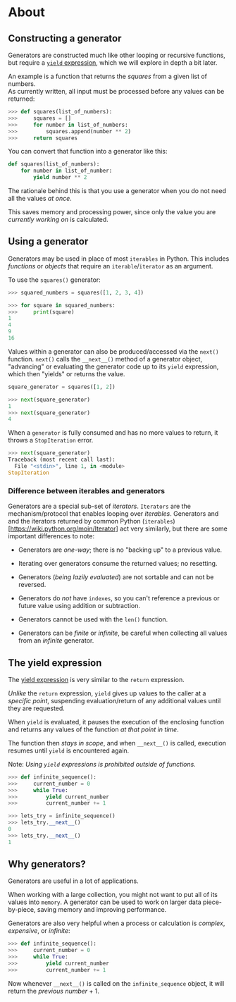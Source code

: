 # About

## Constructing a generator

Generators are constructed much like other looping or recursive functions, but require a [`yield` expression](#the-yield-expression), which we will explore in depth a bit later.


An example is a function that returns the _squares_ from a given list of numbers.  
As currently written, all input must be processed before any values can be returned:  


```python
>>> def squares(list_of_numbers):
>>>     squares = []
>>>     for number in list_of_numbers:
>>>         squares.append(number ** 2)
>>>     return squares
```

You can convert that function into a generator like this:

```python
def squares(list_of_numbers):
    for number in list_of_number:
        yield number ** 2
```

The rationale behind this is that you use a generator when you do not need all the values _at once_.

This saves memory and processing power, since only the value you are _currently working on_ is calculated.


## Using a generator

Generators may be used in place of most `iterables` in Python. This includes  _functions_ or _objects_ that require an `iterable`/`iterator` as an argument.

To use the `squares()` generator:

```python
>>> squared_numbers = squares([1, 2, 3, 4])

>>> for square in squared_numbers:
>>>     print(square)
1
4
9
16
```

Values within a generator can also be produced/accessed via the `next()` function. 
`next()` calls the `__next__()` method of a generator object, "advancing" or evaluating the generator code up to its `yield` expression, which then "yields" or returns the value.

```python
square_generator = squares([1, 2])

>>> next(square_generator)
1
>>> next(square_generator)
4
```

When a `generator` is fully consumed and has no more values to return, it throws a `StopIteration` error.

```python
>>> next(square_generator)
Traceback (most recent call last):
  File "<stdin>", line 1, in <module>
StopIteration
```

### Difference between iterables and generators

Generators are a special sub-set of _iterators_.
`Iterators` are the mechanism/protocol that enables looping over _iterables_.
Generators and and the iterators returned by common Python (`iterables`)[https://wiki.python.org/moin/Iterator] act very similarly, but there are some important differences to note:


- Generators are _one-way_; there is no "backing up" to a previous value.

- Iterating over generators consume the returned values; no resetting.
- Generators (_being lazily evaluated_) are not sortable and can not be reversed.

- Generators do _not_ have `indexes`, so you can't reference a previous or future value using addition or subtraction.

- Generators cannot be used with the `len()` function.

- Generators can be _finite_ or _infinite_, be careful when collecting all values from an _infinite_ generator.

## The yield expression

The [yield expression](https://docs.python.org/3.8/reference/expressions.html#yield-expressions) is very similar to the `return` expression.

_Unlike_ the `return` expression, `yield` gives up values to the caller at a _specific point_, suspending evaluation/return of any additional values until they are requested.

When `yield` is evaluated, it pauses the execution of the enclosing function and returns any values of the function _at that point in time_.

The function then _stays in scope_, and when `__next__()` is called, execution resumes until `yield` is encountered again.

Note: _Using `yield` expressions is prohibited outside of functions._

```python
>>> def infinite_sequence():
>>>     current_number = 0
>>>     while True:
>>>         yield current_number
>>>         current_number += 1

>>> lets_try = infinite_sequence()
>>> lets_try.__next__()
0
>>> lets_try.__next__()
1
```

## Why generators?

Generators are useful in a lot of applications.

When working with a large collection, you might not want to put all of its values into `memory`.
A generator can be used to work on larger data piece-by-piece, saving memory and improving performance.

Generators are also very helpful when a process or calculation is _complex_, _expensive_, or _infinite_:

```python
>>> def infinite_sequence():
>>>     current_number = 0
>>>     while True:
>>>         yield current_number
>>>         current_number += 1
```

Now whenever `__next__()` is called on the `infinite_sequence` object, it will return the _previous number_ + 1.
